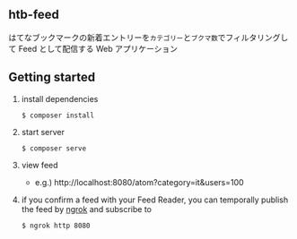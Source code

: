 htb-feed
----

はてなブックマークの新着エントリーを`カテゴリー`と`ブクマ数`でフィルタリングして Feed として配信する Web アプリケーション

## Getting started

1. install dependencies

    ```console
    $ composer install
    ```

1. start server

    ```console
    $ composer serve
    ```
   
1. view feed
    * e.g.) http://localhost:8080/atom?category=it&users=100

1. if you confirm a feed with your Feed Reader, you can temporally publish the feed by [ngrok](https://ngrok.com/) and subscribe to

    ```console
    $ ngrok http 8080
    ```
